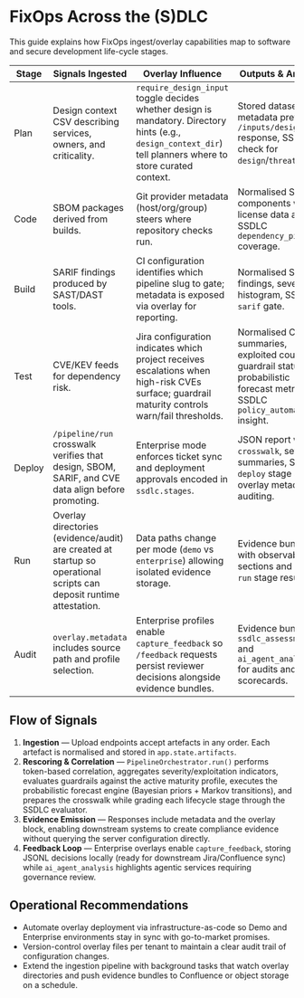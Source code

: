 # FixOps Across the (S)DLC

This guide explains how FixOps ingest/overlay capabilities map to software and secure development
life-cycle stages.

| Stage | Signals Ingested | Overlay Influence | Outputs & Artifacts |
| ----- | ---------------- | ----------------- | ------------------- |
| Plan | Design context CSV describing services, owners, and criticality. | `require_design_input` toggle decides whether design is mandatory. Directory hints (e.g., `design_context_dir`) tell planners where to store curated context. | Stored dataset, metadata preview in `/inputs/design` response, SSDLC check for `design`/`threat_model`. |
| Code | SBOM packages derived from builds. | Git provider metadata (host/org/group) steers where repository checks run. | Normalised SBOM components with license data and SSDLC `dependency_pinning` coverage. |
| Build | SARIF findings produced by SAST/DAST tools. | CI configuration identifies which pipeline slug to gate; metadata is exposed via overlay for reporting. | Normalised SARIF findings, severity histogram, SSDLC `sarif` gate. |
| Test | CVE/KEV feeds for dependency risk. | Jira configuration indicates which project receives escalations when high-risk CVEs surface; guardrail maturity controls warn/fail thresholds. | Normalised CVE summaries, exploited counts, guardrail status, probabilistic forecast metrics, SSDLC `policy_automation` insight. |
| Deploy | `/pipeline/run` crosswalk verifies that design, SBOM, SARIF, and CVE data align before promoting. | Enterprise mode enforces ticket sync and deployment approvals encoded in `ssdlc.stages`. | JSON report with `crosswalk`, severity summaries, SSDLC `deploy` stage status, overlay metadata for auditing. |
| Run | Overlay directories (evidence/audit) are created at startup so operational scripts can deposit runtime attestation. | Data paths change per mode (`demo` vs `enterprise`) allowing isolated evidence storage. | Evidence bundle with observability sections and SSDLC `run` stage results. |
| Audit | `overlay.metadata` includes source path and profile selection. | Enterprise profiles enable `capture_feedback` so `/feedback` requests persist reviewer decisions alongside evidence bundles. | Evidence bundle + `ssdlc_assessment` and `ai_agent_analysis` for audits and CTEM scorecards. |

## Flow of Signals

1. **Ingestion** — Upload endpoints accept artefacts in any order. Each artefact is normalised and
   stored in `app.state.artifacts`.
2. **Rescoring & Correlation** — `PipelineOrchestrator.run()` performs token-based correlation,
   aggregates severity/exploitation indicators, evaluates guardrails against the active maturity
   profile, executes the probabilistic forecast engine (Bayesian priors + Markov transitions), and
   prepares the crosswalk while grading each lifecycle stage through the SSDLC evaluator.
3. **Evidence Emission** — Responses include metadata and the overlay block, enabling downstream
   systems to create compliance evidence without querying the server configuration directly.
4. **Feedback Loop** — Enterprise overlays enable `capture_feedback`, storing JSONL decisions locally
   (ready for downstream Jira/Confluence sync) while `ai_agent_analysis` highlights agentic services
   requiring governance review.

## Operational Recommendations

- Automate overlay deployment via infrastructure-as-code so Demo and Enterprise environments stay in
  sync with go-to-market promises.
- Version-control overlay files per tenant to maintain a clear audit trail of configuration changes.
- Extend the ingestion pipeline with background tasks that watch overlay directories and push evidence
  bundles to Confluence or object storage on a schedule.
